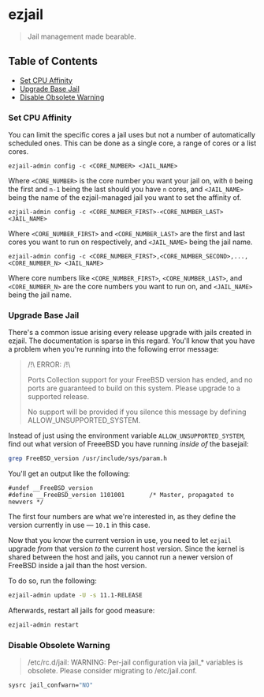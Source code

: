 # ezjail

> Jail management made bearable.

## Table of Contents

* [Set CPU Affinity](#set-cpu-affinity)
* [Upgrade Base Jail](#upgrade-base-jail)
* [Disable Obsolete Warning](#disable-obsolete-warning)

### Set CPU Affinity
You can limit the specific cores a jail uses but not a number of automatically scheduled ones. This can be done as a single core, a range of cores or a list cores.
```
ezjail-admin config -c <CORE_NUMBER> <JAIL_NAME>
```
Where `<CORE_NUMBER>` is the core number you want your jail on, with `0` being the first and `n-1` being the last should you have `n` cores, and `<JAIL_NAME>` being the name of the ezjail-managed jail you want to set the affinity of.

```
ezjail-admin config -c <CORE_NUMBER_FIRST>-<CORE_NUMBER_LAST> <JAIL_NAME>
```
Where `<CORE_NUMBER_FIRST>` and `<CORE_NUMBER_LAST>` are the first and last cores you want to run on respectively, and `<JAIL_NAME>` being the jail name.

```
ezjail-admin config -c <CORE_NUMBER_FIRST>,<CORE_NUMBER_SECOND>,...,<CORE_NUMBER_N> <JAIL_NAME>
```

Where core numbers like `<CORE_NUMBER_FIRST>`, `<CORE_NUMBER_LAST>`, and `<CORE_NUMBER_N>` are the core numbers you want to run on, and `<JAIL_NAME>` being the jail name.

### Upgrade Base Jail

There's a common issue arising every release upgrade with jails created in ezjail. The documentation is sparse in this regard. You'll know that you have a problem when you're running into the following error message:

> /!\ ERROR: /!\
>
> Ports Collection support for your FreeBSD version has ended, and no ports are
> guaranteed to build on this system. Please upgrade to a supported release.
>
> No support will be provided if you silence this message by defining
> ALLOW_UNSUPPORTED_SYSTEM.

Instead of just using the environment variable `ALLOW_UNSUPPORTED_SYSTEM`, find out what version of FreeeBSD you have running *inside of* the basejail:

```sh
grep FreeBSD_version /usr/include/sys/param.h
```

You'll get an output like the following:

```
#undef __FreeBSD_version
#define __FreeBSD_version 1101001       /* Master, propagated to newvers */
```

The first four numbers are what we're interested in, as they define the version currently in use — `10.1` in this case.

Now that you know the current version in use, you need to let `ezjail` upgrade *from* that version *to* the current host version. Since the kernel is shared between the host and jails, you cannot run a newer version of FreeBSD inside a jail than the host version.

To do so, run the following:

```sh
ezjail-admin update -U -s 11.1-RELEASE
```

Afterwards, restart all jails for good measure:

```sh
ezjail-admin restart
```

### Disable Obsolete Warning
> /etc/rc.d/jail: WARNING: Per-jail configuration via jail_* variables  is obsolete.  Please consider migrating to /etc/jail.conf.
```sh
sysrc jail_confwarn="NO"
```
